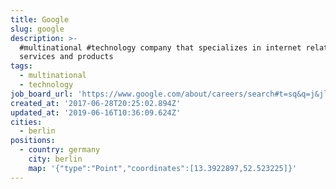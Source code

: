 ```yaml
---
title: Google
slug: google
description: >-
  #multinational #technology company that specializes in internet related
  services and products
tags:
  - multinational
  - technology
job_board_url: 'https://www.google.com/about/careers/search#t=sq&q=j&jl=Berlin,Germany'
created_at: '2017-06-28T20:25:02.894Z'
updated_at: '2019-06-16T10:36:09.624Z'
cities:
  - berlin
positions:
  - country: germany
    city: berlin
    map: '{"type":"Point","coordinates":[13.3922897,52.523225]}'
---
```


